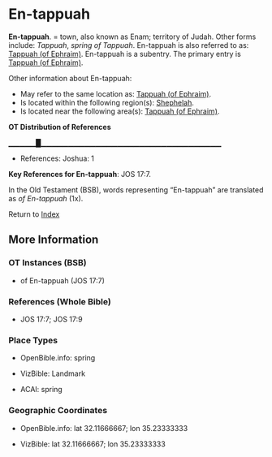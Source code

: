 # En-tappuah
**En-tappuah**. 
= town, also known as Enam; territory of Judah. 
Other forms include: 
*Tappuah*, *spring of Tappuah*. 
En-tappuah is also referred to as: 
[Tappuah (of Ephraim)](Tappuah.md). 
En-tappuah is a subentry. The primary entry is 
[Tappuah (of Ephraim)](Tappuah.md). 




Other information about En-tappuah:


* May refer to the same location as: 
[Tappuah (of Ephraim)](Tappuah.md). 
* Is located within the following region(s): 
[Shephelah](Shephelah.md). 
* Is located near the following area(s): 
[Tappuah (of Ephraim)](Tappuah.md). 


**OT Distribution of References**

▁▁▁▁▁█▁▁▁▁▁▁▁▁▁▁▁▁▁▁▁▁▁▁▁▁▁▁▁▁▁▁▁▁▁▁▁▁▁
* References: Joshua: 1



**Key References for En-tappuah**: 
JOS 17:7. 


In the Old Testament (BSB), words representing “En-tappuah” are translated as 
*of En-tappuah* (1x). 




Return to [Index](00-Index.md)

## More Information

### OT Instances (BSB)

* of En-tappuah (JOS 17:7)



### References (Whole Bible)

* JOS 17:7; JOS 17:9


### Place Types

* OpenBible.info: spring

* VizBible: Landmark

* ACAI: spring



### Geographic Coordinates

* OpenBible.info: lat 32.11666667; lon 35.23333333

* VizBible: lat 32.11666667; lon 35.23333333




